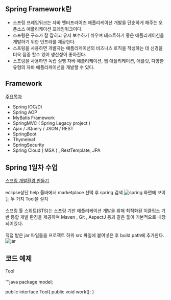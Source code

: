 ## Spring Framework란
- 스프링 프레임워크는 자바 엔터프라이즈 애플리케이션 개발을 단순하게 해주는 오픈소스 애플리케이션 프레임워크이다.<br>
- 스프링은 구조가 잘 잡히고 유지 보수하기 쉬우며 테스트하기 좋은 애플리케이션을 개발하기 위한 인프라를 제공한다.<br>
- 스프링을 사용하면 개발자는 애플리케이션의 비즈니스 로직을 작성하는 데 신경을 더욱 집중 할수 있어 생산성이 좋아진다.<br>
- 스프링을 사용하면 독립 실행 자바 애플리케이션, 웹 애플리케이션, 애플릿, 다양한 유형의 자바 애플리케이션을 개발할 수 있다.

## Framework
<u>주요목차</u><br>
- Spring IOC/DI<br> 
- Spring AOP<br>
- MyBatis Framework<br>  
- SpringMVC ( Spring Legacy project )<br>
- Ajax / JQuery / JSON / REST<br>
- SpringBoot<br>
- Thymeleaf<br>
- SpringSecurity<br> 
- Spring Cloud ( MSA ) , RestTemplate, JPA<br>

## Spring 1일차 수업
<u>스프링 개발환경 만들기</u><br><br>
eclipse상단 help 툴바에서 marketplace 선택 후 spring 검색
![spring](https://user-images.githubusercontent.com/88962266/142768821-ca7e5c7f-9b89-417a-a01f-74e5da29745c.png)
화면에 보이는 두 가지 Tool을 설치
<br><br>
스프링 툴 스위트(STS)는 스프링 기반 애플리케이션 개발을 위해 최적화된 이클립스 기반 통합 개발 환경을 제공하며 Maven , Git , AspectJ 등과 같은 툴이 기본적으로 내장되어있다.<br><br>
직접 받은 jar 파일들을 프로젝트 하위 src 파일에 붙여넣은 후 build path에 추가한다. 
![jar](https://user-images.githubusercontent.com/88962266/142769822-18d443aa-2dc8-4901-bc2c-17265c6e99c7.png)

## 코드 예제
Tool<br><br>
'''java
package model;

public interface Tool{
    public void work();
}